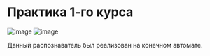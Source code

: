 # Практика 1-го курса

![image](https://user-images.githubusercontent.com/74406347/173361868-d8217715-ee2f-4c3c-8511-003866203c30.png)
![image](https://user-images.githubusercontent.com/74406347/173362253-c438651a-569e-46ed-b631-dcd9ac627b00.png)


Данный распознаватель был реализован на конечном автомате.

